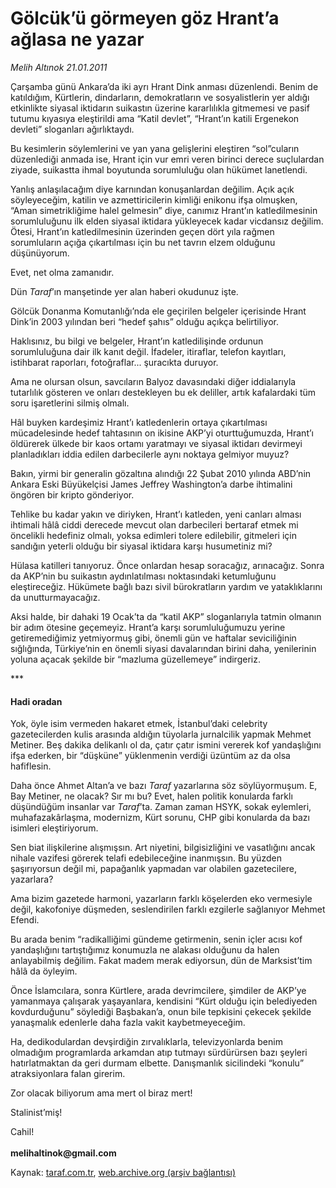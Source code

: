 # Gölcük’ü görmeyen göz Hrant’a ağlasa ne yazar

*Melih Altınok 21.01.2011*

<div class="yazi"><p>Çarşamba günü Ankara’da iki ayrı Hrant Dink anması düzenlendi. Benim de katıldığım, Kürtlerin, dindarların, demokratların ve sosyalistlerin yer aldığı etkinlikte siyasal iktidarın suikastın üzerine kararlılıkla gitmemesi ve pasif tutumu kıyasıya eleştirildi ama “Katil devlet”, “Hrant’ın katili Ergenekon devleti” sloganları ağırlıktaydı.</p>
<p>Bu kesimlerin söylemlerini ve yan yana gelişlerini eleştiren “sol”cuların düzenlediği anmada ise, Hrant için vur emri veren birinci derece suçlulardan ziyade, suikastta ihmal boyutunda sorumluluğu olan hükümet lanetlendi. </p>
<p>Yanlış anlaşılacağım diye karnından konuşanlardan değilim. Açık açık söyleyeceğim, katilin ve azmettiricilerin kimliği enikonu ifşa olmuşken, “Aman simetrikliğime halel gelmesin” diye, canımız Hrant’ın katledilmesinin sorumluluğunu ilk elden siyasal iktidara yükleyecek kadar vicdansız değilim. Ötesi, Hrant’ın katledilmesinin üzerinden geçen dört yıla rağmen sorumluların açığa çıkartılması için bu net tavrın elzem olduğunu düşünüyorum. </p>
<p>Evet, net olma zamanıdır.</p>
<p>Dün <i>Taraf</i>’ın manşetinde yer alan haberi okudunuz işte. </p>
<p>Gölcük Donanma Komutanlığı’nda ele geçirilen belgeler içerisinde Hrant Dink’in 2003 yılından beri “hedef şahıs” olduğu açıkça belirtiliyor. </p>
<p>Haklısınız, bu bilgi ve belgeler, Hrant’ın katledilişinde ordunun sorumluluğuna dair ilk kanıt değil. İfadeler, itiraflar, telefon kayıtları, istihbarat raporları, fotoğraflar... şuracıkta duruyor. </p>
<p>Ama ne olursan olsun, savcıların Balyoz davasındaki diğer iddialarıyla tutarlılık gösteren ve onları destekleyen bu ek deliller, artık kafalardaki tüm soru işaretlerini silmiş olmalı.</p>
<p>Hâl buyken kardeşimiz Hrant’ı katledenlerin ortaya çıkartılması mücadelesinde hedef tahtasının on ikisine AKP’yi oturttuğumuzda, Hrant’ı öldürerek ülkede bir kaos ortamı yaratmayı ve siyasal iktidarı devirmeyi planladıkları iddia edilen darbecilerle aynı noktaya gelmiyor muyuz?</p>
<p>Bakın, yirmi bir generalin gözaltına alındığı 22 Şubat 2010 yılında ABD’nin Ankara Eski Büyükelçisi James Jeffrey Washington’a darbe ihtimalini öngören bir kripto gönderiyor.</p>
<p>Tehlike bu kadar yakın ve diriyken, Hrant’ı katleden, yeni canları alması ihtimali hâlâ ciddi derecede mevcut olan darbecileri bertaraf etmek mi öncelikli hedefiniz olmalı, yoksa edimleri tolere edilebilir, gitmeleri için sandığın yeterli olduğu bir siyasal iktidara karşı husumetiniz mi?</p>
<p>Hülasa katilleri tanıyoruz. Önce onlardan hesap soracağız, arınacağız. Sonra da AKP’nin bu suikastın aydınlatılması noktasındaki ketumluğunu eleştireceğiz. Hükümete bağlı bazı sivil bürokratların yardım ve yataklıklarını da unutturmayacağız. </p>
<p>Aksi halde, bir dahaki 19 Ocak’ta da “katil AKP” sloganlarıyla tatmin olmanın bir adım ötesine geçemeyiz. Hrant’a karşı sorumluluğumuzu yerine getiremediğimiz yetmiyormuş gibi, önemli gün ve haftalar seviciliğinin sığlığında, Türkiye’nin en önemli siyasi davalarından birini daha, yenilerinin yoluna açacak şekilde bir “mazluma güzellemeye” indirgeriz.</p>
<p>*** </p>
<h4>Hadi oradan</h4>
<p>Yok, öyle isim vermeden hakaret etmek, İstanbul’daki celebrity gazetecilerden kulis arasında aldığın tüyolarla jurnalcilik yapmak Mehmet Metiner. Beş dakika delikanlı ol da, çatır çatır ismini vererek kof yandaşlığını ifşa ederken, bir “düşküne” yüklenmenin verdiği üzüntüm az da olsa hafiflesin.</p>
<p>Daha önce Ahmet Altan’a ve bazı <i>Taraf</i> yazarlarına söz söylüyormuşum. E, Bay Metiner, ne olacak? Sır mı bu? Evet, halen politik konularda farklı düşündüğüm insanlar var <i>Taraf</i>’ta. Zaman zaman HSYK, sokak eylemleri, muhafazakârlaşma, modernizm, Kürt sorunu, CHP gibi konularda da bazı isimleri eleştiriyorum. </p>
<p>Sen biat ilişkilerine alışmışsın. Art niyetini, bilgisizliğini ve vasatlığını ancak nihale vazifesi görerek telafi edebileceğine inanmışsın. Bu yüzden şaşırıyorsun değil mi, papağanlık yapmadan var olabilen gazetecilere, yazarlara? </p>
<p>Ama bizim gazetede harmoni, yazarların farklı köşelerden eko vermesiyle değil, kakofoniye düşmeden, seslendirilen farklı ezgilerle sağlanıyor Mehmet Efendi.</p>
<p>Bu arada benim “radikalliğimi gündeme getirmenin, senin içler acısı kof yandaşlığını tartıştığımız konumuzla ne alakası olduğunu da halen anlayabilmiş değilim. Fakat madem merak ediyorsun, dün de Marksist’tim hâlâ da öyleyim. </p>
<p>Önce İslamcılara, sonra Kürtlere, arada devrimcilere, şimdiler de AKP’ye yamanmaya çalışarak yaşayanlara, kendisini “Kürt olduğu için belediyeden kovdurduğunu” söylediği Başbakan’a, onun bile tepkisini çekecek şekilde yanaşmalık edenlerle daha fazla vakit kaybetmeyeceğim. </p>
<p>Ha, dedikodulardan devşirdiğin zırvalıklarla, televizyonlarda benim olmadığım programlarda arkamdan atıp tutmayı sürdürürsen bazı şeyleri hatırlatmaktan da geri durmam elbette. Danışmanlık sicilindeki “konulu” atraksiyonlara falan girerim. </p>
<p>Zor olacak biliyorum ama mert ol biraz mert!</p>
<p>Stalinist’miş!</p>
<p>Cahil!<br/><br/><b>melihaltinok@gmail.com</b></p>
</div>

Kaynak: [taraf.com.tr](http://www.taraf.com.tr/melih-altinok/makale-golcuk-u-gormeyen-goz-hrant-a-aglasa-ne-yazar.htm), [web.archive.org (arşiv bağlantısı)](http://web.archive.org/web/20131114071827/http://www.taraf.com.tr/melih-altinok/makale-golcuk-u-gormeyen-goz-hrant-a-aglasa-ne-yazar.htm)
